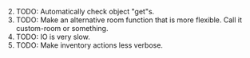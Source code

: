 2. TODO: Automatically check object "get"s.
3. TODO: Make an alternative room function that is more flexible. Call it custom-room or something.
4. TODO: IO is very slow.
5. TODO: Make inventory actions less verbose.
